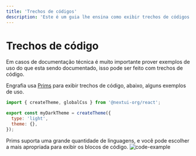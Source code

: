 ```yaml
---
title: 'Trechos de códigos'
description: 'Este é um guia lhe ensina como exibir trechos de códigos no documento.'
---
```


# Trechos de código

Em casos de documentação técnica é muito importante prover exemplos de uso do que esta sendo documentado, isso pode ser feito com trechos de código.

Engrafia usa [Prims](https://prismjs.com/) para exibir trechos de código, abaixo, alguns exemplos de uso.

```jsx
import { createTheme, globalCss } from '@nextui-org/react';

export const myDarkTheme = createTheme({
  type: 'light',
  theme: {},
});
```

Prims suporta uma grande quantidade de linguagens, e você pode escolher a mais apropriada para exibir os blocos de código.
![code-example](/code.png)
